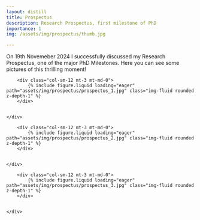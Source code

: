 ```yaml
---
layout: distill
title: Prospectus
description: Research Prospectus, first milestone of PhD
importance: 1
img: /assets/img/prospectus/thumb.jpg

---
```

On 19th Novemeber 2024 I successfully discussed my Research Prospectus, one of the major PhD Milestones.
Here you can see some pictures of this thrilling moment!

<div class="row justify-content-sm-center">
    <div class="row justify-content-sm-center">

        <div class="col-sm-12 mt-3 mt-md-0">
            {% include figure.liquid loading="eager" path="assets/img/prospectus/prospectus_1.jpg" class="img-fluid rounded z-depth-1" %}
        </div>
    

    </div>
</div>

<div class="row justify-content-sm-center">
    <div class="row justify-content-sm-center">

        <div class="col-sm-12 mt-3 mt-md-0">
            {% include figure.liquid loading="eager" path="assets/img/prospectus/prospectus_2.jpg" class="img-fluid rounded z-depth-1" %}
        </div>
    

    </div>
</div>

<div class="row justify-content-sm-center">
    <div class="row justify-content-sm-center">

        <div class="col-sm-12 mt-3 mt-md-0">
            {% include figure.liquid loading="eager" path="assets/img/prospectus/prospectus_3.jpg" class="img-fluid rounded z-depth-1" %}
        </div>
    

    </div>
</div>